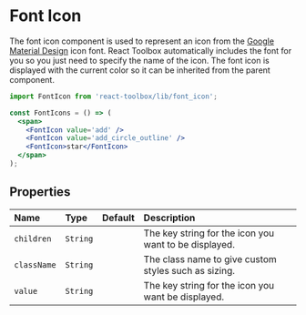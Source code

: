 # Font Icon

The font icon component is used to represent an icon from the [Google Material Design](https://www.google.com/design/icons/) icon font. React Toolbox automatically includes the font for you so you just need to specify the name of the icon. The font icon is displayed with the current color so it can be inherited from the parent component.

<!-- example -->
```jsx
import FontIcon from 'react-toolbox/lib/font_icon';

const FontIcons = () => (
  <span>
    <FontIcon value='add' />
    <FontIcon value='add_circle_outline' />
    <FontIcon>star</FontIcon>
  </span>
);
```

## Properties

| Name              | Type          | Default         | Description|
|:-----|:-----|:-----|:-----|
| `children`     | `String`        |                 | The key string for the icon you want to be displayed.|
| `className`     | `String`        |                 | The class name to give custom styles such as sizing.|
| `value`         | `String`        |                 | The key string for the icon you want be displayed.|
